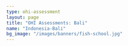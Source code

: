 ```yaml
---
type: ohi-assessment
layout: page
title: "OHI Assessments: Bali"
name: "Indonesia-Bali"
bg_image: "/images/banners/fish-school.jpg"
---
```

